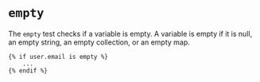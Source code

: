 # `empty`
The `empty` test checks if a variable is empty. A variable is empty if it is null, an empty string, an
empty collection, or an empty map.
```
{% if user.email is empty %}
	...
{% endif %}
```